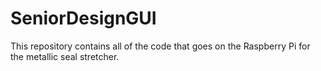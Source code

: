 # SeniorDesignGUI

This repository contains all of the code that goes on the Raspberry Pi for the metallic seal stretcher. 

